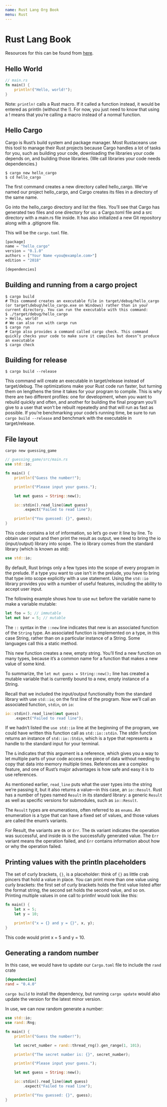 ```yaml
---
name: Rust Lang Org Book
menu: Rust
---
```


# Rust Lang Book

Resources for this can be found from [here](https://doc.rust-lang.org/book/foreword.html).

## Hello World

```rust
// main.rs
fn main() {
    println!("Hello, world!");
}
```

Note: `println!` calls a Rust macro. If it called a function instead, it would be entered as println (without the !). For now, you just need to know that using a ! means that you’re calling a macro instead of a normal function.

## Hello Cargo

Cargo is Rust’s build system and package manager. Most Rustaceans use this tool to manage their Rust projects because Cargo handles a lot of tasks for you, such as building your code, downloading the libraries your code depends on, and building those libraries. (We call libraries your code needs dependencies.)

```shell
$ cargo new hello_cargo
$ cd hello_cargo
```

The first command creates a new directory called hello_cargo. We’ve named our project hello_cargo, and Cargo creates its files in a directory of the same name.

Go into the hello_cargo directory and list the files. You’ll see that Cargo has generated two files and one directory for us: a Cargo.toml file and a src directory with a main.rs file inside. It has also initialized a new Git repository along with a .gitignore file.

This will be the `cargo.toml` file.

```rust
[package]
name = "hello_cargo"
version = "0.1.0"
authors = ["Your Name <you@example.com>"]
edition = "2018"

[dependencies]
```

## Building and running from a cargo project

```shell
$ cargo build
# This command creates an executable file in target/debug/hello_cargo (or target\debug\hello_cargo.exe on Windows) rather than in your current directory. You can run the executable with this command:
$ ./target/debug/hello_cargo
> Hello, world!
# We can also run with cargo run
$ cargo run
# Cargo also provides a command called cargo check. This command quickly checks your code to make sure it compiles but doesn’t produce an executable
$ cargo check
```

## Building for release

```shell
$ cargo build --release
```

This command will create an executable in target/release instead of target/debug. The optimizations make your Rust code run faster, but turning them on lengthens the time it takes for your program to compile. This is why there are two different profiles: one for development, when you want to rebuild quickly and often, and another for building the final program you’ll give to a user that won’t be rebuilt repeatedly and that will run as fast as possible. If you’re benchmarking your code’s running time, be sure to run `cargo build --release` and benchmark with the executable in target/release.

## File layout

```shell
cargo new guessing_game
```

```rust
// guessing_game/src/main.rs
use std::io;

fn main() {
    println!("Guess the number!");

    println!("Please input your guess.");

    let mut guess = String::new();

    io::stdin().read_line(&mut guess)
        .expect("Failed to read line");

    println!("You guessed: {}", guess);
}
```

This code contains a lot of information, so let’s go over it line by line. To obtain user input and then print the result as output, we need to bring the io (input/output) library into scope. The io library comes from the standard library (which is known as std):

```rust
use std::io;
```

By default, Rust brings only a few types into the scope of every program in the prelude. If a type you want to use isn’t in the prelude, you have to bring that type into scope explicitly with a use statement. Using the `std::io` library provides you with a number of useful features, including the ability to accept user input.

The following example shows how to use `mut` before the variable name to make a variable mutable:

```rust
let foo = 5; // immutable
let mut bar = 5; // mutable
```

The `::` syntax in the `::new` line indicates that new is an associated function of the `String` type. An associated function is implemented on a type, in this case String, rather than on a particular instance of a String. Some languages call this a static method.

This new function creates a new, empty string. You’ll find a new function on many types, because it’s a common name for a function that makes a new value of some kind.

To summarize, the `let mut guess = String::new();` line has created a mutable variable that is currently bound to a new, empty instance of a String.

Recall that we included the input/output functionality from the standard library with use `std::io`; on the first line of the program. Now we’ll call an associated function, `stdin`, on `io`:

```rust
io::stdin().read_line(&mut guess)
    .expect("Failed to read line");
```

If we hadn’t listed the `use std::io` line at the beginning of the program, we could have written this function call as `std::io::stdin`. The stdin function returns an instance of `std::io::Stdin`, which is a type that represents a handle to the standard input for your terminal.

The `&` indicates that this argument is a reference, which gives you a way to let multiple parts of your code access one piece of data without needing to copy that data into memory multiple times. References are a complex feature, and one of Rust’s major advantages is how safe and easy it is to use references.

As mentioned earlier, `read_line` puts what the user types into the string we’re passing it, but it also returns a value—in this case, an `io::Result`. Rust has a number of types named `Result` in its standard library: a generic `Result` as well as specific versions for submodules, such as `io::Result`.

The `Result` types are enumerations, often referred to as `enums`. An enumeration is a type that can have a fixed set of values, and those values are called the enum’s variants.

For Result, the variants are `Ok` or `Err`. The `Ok` variant indicates the operation was successful, and inside `Ok` is the successfully generated value. The `Err` variant means the operation failed, and `Err` contains information about how or why the operation failed.

## Printing values with the println placeholders

The set of curly brackets, `{}`, is a placeholder: think of `{}` as little crab pincers that hold a value in place. You can print more than one value using curly brackets: the first set of curly brackets holds the first value listed after the format string, the second set holds the second value, and so on. Printing multiple values in one call to println! would look like this:

```rust
fn main() {
    let x = 5;
    let y = 10;

    println!("x = {} and y = {}", x, y);
}
```

This code would print x = 5 and y = 10.

## Generating a random number

In this case, we would have to update our `Cargo.toml` file to include the `rand` crate

```toml
[dependencies]
rand = "0.4.0"
```

`cargo build` to install the dependency, but running `cargo update` would also update the version for the latest minor version.

In use, we can now random generate a number:

```rust
use std::io;
use rand::Rng;

fn main() {
    println!("Guess the number!");

    let secret_number = rand::thread_rng().gen_range(1, 101);

    println!("The secret number is: {}", secret_number);

    println!("Please input your guess.");

    let mut guess = String::new();

    io::stdin().read_line(&mut guess)
        .expect("Failed to read line");

    println!("You guessed: {}", guess);
}
```
